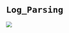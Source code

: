 # `Log_Parsing`

![](https://pub.mdpi-res.com/applsci/applsci-13-04930/article_deploy/html/images/applsci-13-04930-g002.png?1681459199)
